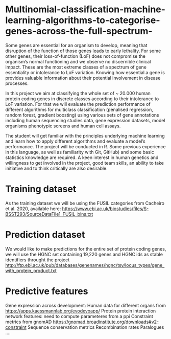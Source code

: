 # Multinomial-classification-machine-learning-algorithms-to-categorise-genes-across-the-full-spectrum-

Some genes are essential for an organism to develop, meaning that disruption of the function of those genes leads to early lethality. For some other genes, their loss-of-function (LoF) does not compromise the organism’s normal functioning and we observe no discernible clinical impact. These are the most extreme classes of a spectrum of gene essentiality or intolerance to LoF variation. Knowing how essential a gene is provides valuable information about their potential involvement in disease processes.

In this project we aim at classifying the whole set of ~ 20.000 human protein coding genes in discrete classes according to their intolerance to LoF variation. For that we will evaluate the prediction performance of different algorithms for multiclass classification (penalised regression, random forest, gradient boosting) using various sets of gene annotations including human sequencing studies data, gene expression datasets, model organisms phenotypic screens and human cell assays.

The student will get familiar with the principles underlying machine learning and learn how to apply different algorithms and evaluate a model’s performance. The project will be conducted in R. Some previous experience in this language, as well as familiarity with Git, GitHub) and some basic statistics knowledge are required. A keen interest in human genetics and willingness to get involved in the project, good team skills, an ability to take initiative and to think critically are also desirable.

# Training dataset
As the training dataset we will be using the FUSIL categories from Cacheiro et al. 2020, available here: https://www.ebi.ac.uk/biostudies/files/S-BSST293/SourceDataFile1_FUSIL_bins.txt

# Prediction dataset
We would like to make predictions for the entire set of protein coding genes, we will use the HGNC set containing 19,220 genes and HGNC ids as stable identifiers throught the project http://ftp.ebi.ac.uk/pub/databases/genenames/hgnc/tsv/locus_types/gene_with_protein_product.txt

# Predictive features
Gene expression across development: Human data for different organs from https://apps.kaessmannlab.org/evodevoapp/
Protein protein interaction network features: need to compute parameteres from a ppi
Constraint metrics from gnomAD https://gnomad.broadinstitute.org/downloads#v2-constraint
Sequence conservation metrics
Recombination rates
Paralogues
....
